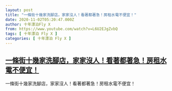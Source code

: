 ```yaml
---
layout: post
title: "一條街十幾家洗腳店，家家沒人！看著都著急！房租水電不便宜！"
date: 2020-11-02T05:20:47.000Z
author: 十年漂泊Fly X
from: https://www.youtube.com/watch?v=L6U2EJgZvbQ
tags: [ 十年漂泊 Fly X ]
categories: [ 十年漂泊 Fly X ]
---
```

<!--1604294447000-->
[一條街十幾家洗腳店，家家沒人！看著都著急！房租水電不便宜！](https://www.youtube.com/watch?v=L6U2EJgZvbQ)
------

<div>
一條街十幾家洗腳店，家家沒人！看著都著急！房租水電不便宜！
</div>
